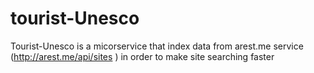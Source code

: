 # tourist-Unesco
Tourist-Unesco is a micorservice that index data from arest.me service (http://arest.me/api/sites ) in order to make site searching faster
